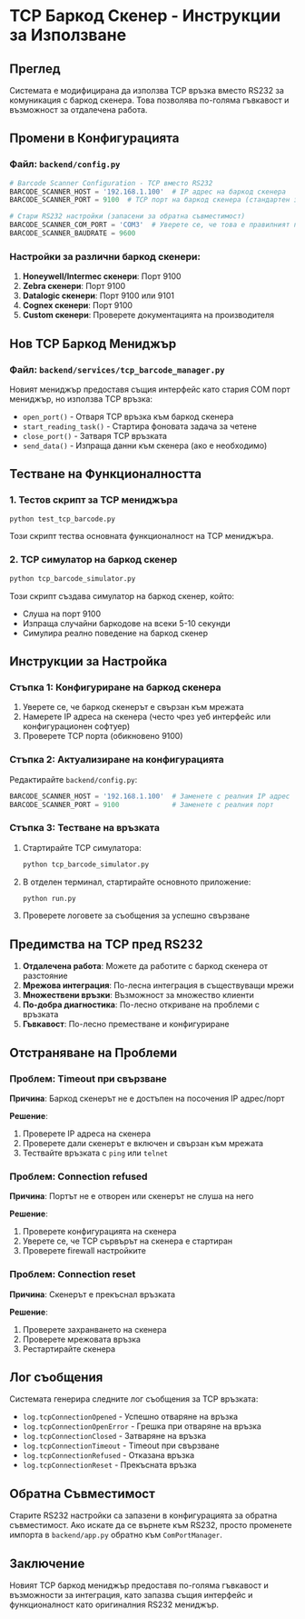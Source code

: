 # TCP Баркод Скенер - Инструкции за Използване

## Преглед

Системата е модифицирана да използва TCP връзка вместо RS232 за комуникация с баркод скенера. Това позволява по-голяма гъвкавост и възможност за отдалечена работа.

## Промени в Конфигурацията

### Файл: `backend/config.py`

```python
# Barcode Scanner Configuration - TCP вместо RS232
BARCODE_SCANNER_HOST = '192.168.1.100'  # IP адрес на баркод скенера
BARCODE_SCANNER_PORT = 9100  # TCP порт на баркод скенера (стандартен за много скенери)

# Стари RS232 настройки (запасени за обратна съвместимост)
BARCODE_SCANNER_COM_PORT = 'COM3'  # Уверете се, че това е правилният порт
BARCODE_SCANNER_BAUDRATE = 9600
```

### Настройки за различни баркод скенери:

1. **Honeywell/Intermec скенери**: Порт 9100
2. **Zebra скенери**: Порт 9100
3. **Datalogic скенери**: Порт 9100 или 9101
4. **Cognex скенери**: Порт 9100
5. **Custom скенери**: Проверете документацията на производителя

## Нов TCP Баркод Мениджър

### Файл: `backend/services/tcp_barcode_manager.py`

Новият мениджър предоставя същия интерфейс като стария COM порт мениджър, но използва TCP връзка:

- `open_port()` - Отваря TCP връзка към баркод скенера
- `start_reading_task()` - Стартира фоновата задача за четене
- `close_port()` - Затваря TCP връзката
- `send_data()` - Изпраща данни към скенера (ако е необходимо)

## Тестване на Функционалността

### 1. Тестов скрипт за TCP мениджъра

```bash
python test_tcp_barcode.py
```

Този скрипт тества основната функционалност на TCP мениджъра.

### 2. TCP симулатор на баркод скенер

```bash
python tcp_barcode_simulator.py
```

Този скрипт създава симулатор на баркод скенер, който:
- Слуша на порт 9100
- Изпраща случайни баркодове на всеки 5-10 секунди
- Симулира реално поведение на баркод скенер

## Инструкции за Настройка

### Стъпка 1: Конфигуриране на баркод скенера

1. Уверете се, че баркод скенерът е свързан към мрежата
2. Намерете IP адреса на скенера (често чрез уеб интерфейс или конфигурационен софтуер)
3. Проверете TCP порта (обикновено 9100)

### Стъпка 2: Актуализиране на конфигурацията

Редактирайте `backend/config.py`:

```python
BARCODE_SCANNER_HOST = '192.168.1.100'  # Заменете с реалния IP адрес
BARCODE_SCANNER_PORT = 9100             # Заменете с реалния порт
```

### Стъпка 3: Тестване на връзката

1. Стартирайте TCP симулатора:
   ```bash
   python tcp_barcode_simulator.py
   ```

2. В отделен терминал, стартирайте основното приложение:
   ```bash
   python run.py
   ```

3. Проверете логовете за съобщения за успешно свързване

## Предимства на TCP пред RS232

1. **Отдалечена работа**: Можете да работите с баркод скенера от разстояние
2. **Мрежова интеграция**: По-лесна интеграция в съществуващи мрежи
3. **Множествени връзки**: Възможност за множество клиенти
4. **По-добра диагностика**: По-лесно откриване на проблеми с връзката
5. **Гъвкавост**: По-лесно преместване и конфигуриране

## Отстраняване на Проблеми

### Проблем: Timeout при свързване

**Причина**: Баркод скенерът не е достъпен на посочения IP адрес/порт

**Решение**:
1. Проверете IP адреса на скенера
2. Проверете дали скенерът е включен и свързан към мрежата
3. Тествайте връзката с `ping` или `telnet`

### Проблем: Connection refused

**Причина**: Портът не е отворен или скенерът не слуша на него

**Решение**:
1. Проверете конфигурацията на скенера
2. Уверете се, че TCP сървърът на скенера е стартиран
3. Проверете firewall настройките

### Проблем: Connection reset

**Причина**: Скенерът е прекъснал връзката

**Решение**:
1. Проверете захранването на скенера
2. Проверете мрежовата връзка
3. Рестартирайте скенера

## Лог съобщения

Системата генерира следните лог съобщения за TCP връзката:

- `log.tcpConnectionOpened` - Успешно отваряне на връзка
- `log.tcpConnectionOpenError` - Грешка при отваряне на връзка
- `log.tcpConnectionClosed` - Затваряне на връзка
- `log.tcpConnectionTimeout` - Timeout при свързване
- `log.tcpConnectionRefused` - Отказана връзка
- `log.tcpConnectionReset` - Прекъсната връзка

## Обратна Съвместимост

Старите RS232 настройки са запазени в конфигурацията за обратна съвместимост. Ако искате да се върнете към RS232, просто променете импорта в `backend/app.py` обратно към `ComPortManager`.

## Заключение

Новият TCP баркод мениджър предоставя по-голяма гъвкавост и възможности за интеграция, като запазва същия интерфейс и функционалност като оригиналния RS232 мениджър. 